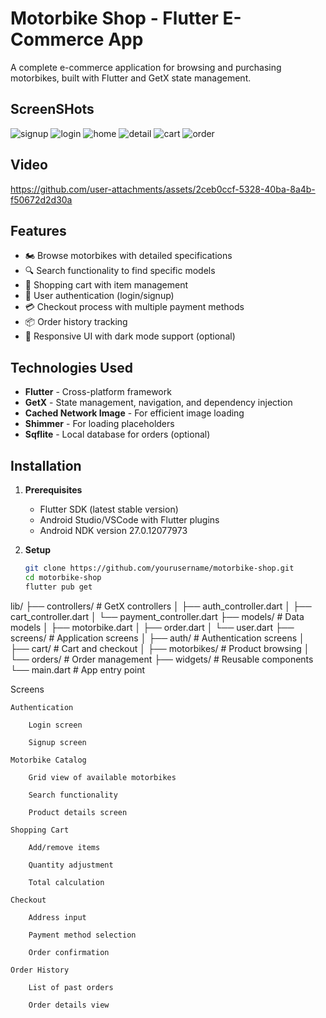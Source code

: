 # Motorbike Shop - Flutter E-Commerce App

A complete e-commerce application for browsing and purchasing motorbikes, built with Flutter and GetX state management.

## ScreenSHots

![signup](https://github.com/user-attachments/assets/ea6f9fbc-edba-4a2c-ac66-3ba3b98342e1)
![login](https://github.com/user-attachments/assets/2b7dd317-3da9-480f-8779-6ce16ddf739f)
![home](https://github.com/user-attachments/assets/ea2f5932-4e6f-4188-9e75-e9758d3b1852)
![detail](https://github.com/user-attachments/assets/727710d8-0e95-4fb3-8fa4-f107be7baba3)
![cart](https://github.com/user-attachments/assets/286df1b2-9d77-4845-9722-6fe7551e09de)
![order](https://github.com/user-attachments/assets/b184a76a-f137-4f94-ad72-4fac3dce6fd1)

## Video
https://github.com/user-attachments/assets/2ceb0ccf-5328-40ba-8a4b-f50672d2d30a

## Features

- 🏍️ Browse motorbikes with detailed specifications
- 🔍 Search functionality to find specific models
- 🛒 Shopping cart with item management
- 🔐 User authentication (login/signup)
- 💳 Checkout process with multiple payment methods
- 📦 Order history tracking
- 🌙 Responsive UI with dark mode support (optional)

## Technologies Used

- **Flutter** - Cross-platform framework
- **GetX** - State management, navigation, and dependency injection
- **Cached Network Image** - For efficient image loading
- **Shimmer** - For loading placeholders
- **Sqflite** - Local database for orders (optional)

## Installation

1. **Prerequisites**
   - Flutter SDK (latest stable version)
   - Android Studio/VSCode with Flutter plugins
   - Android NDK version 27.0.12077973

2. **Setup**
   ```bash
   git clone https://github.com/yourusername/motorbike-shop.git
   cd motorbike-shop
   flutter pub get


lib/
├── controllers/          # GetX controllers
│   ├── auth_controller.dart
│   ├── cart_controller.dart
│   └── payment_controller.dart
├── models/              # Data models
│   ├── motorbike.dart
│   ├── order.dart
│   └── user.dart
├── screens/             # Application screens
│   ├── auth/            # Authentication screens
│   ├── cart/            # Cart and checkout
│   ├── motorbikes/      # Product browsing
│   └── orders/          # Order management
├── widgets/             # Reusable components
└── main.dart            # App entry point

Screens

    Authentication

        Login screen

        Signup screen

    Motorbike Catalog

        Grid view of available motorbikes

        Search functionality

        Product details screen

    Shopping Cart

        Add/remove items

        Quantity adjustment

        Total calculation

    Checkout

        Address input

        Payment method selection

        Order confirmation

    Order History

        List of past orders

        Order details view
